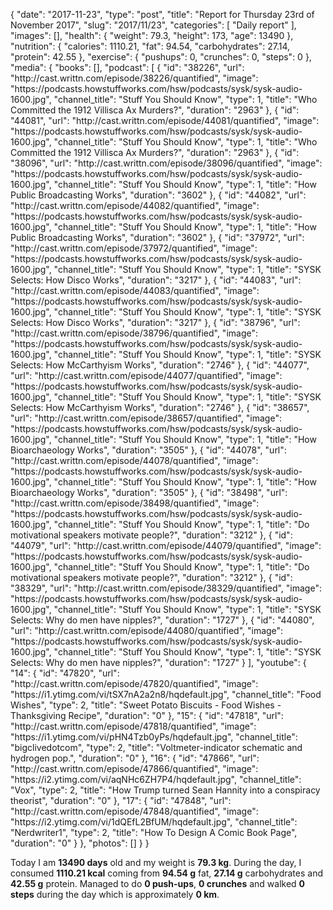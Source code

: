 {
    "date": "2017-11-23",
    "type": "post",
    "title": "Report for Thursday 23rd of November 2017",
    "slug": "2017\/11\/23",
    "categories": [
        "Daily report"
    ],
    "images": [],
    "health": {
        "weight": 79.3,
        "height": 173,
        "age": 13490
    },
    "nutrition": {
        "calories": 1110.21,
        "fat": 94.54,
        "carbohydrates": 27.14,
        "protein": 42.55
    },
    "exercise": {
        "pushups": 0,
        "crunches": 0,
        "steps": 0
    },
    "media": {
        "books": [],
        "podcast": [
            {
                "id": "38226",
                "url": "http:\/\/cast.writtn.com\/episode\/38226\/quantified",
                "image": "https:\/\/podcasts.howstuffworks.com\/hsw\/podcasts\/sysk\/sysk-audio-1600.jpg",
                "channel_title": "Stuff You Should Know",
                "type": 1,
                "title": "Who Committed the 1912 Villisca Ax Murders?",
                "duration": "2963"
            },
            {
                "id": "44081",
                "url": "http:\/\/cast.writtn.com\/episode\/44081\/quantified",
                "image": "https:\/\/podcasts.howstuffworks.com\/hsw\/podcasts\/sysk\/sysk-audio-1600.jpg",
                "channel_title": "Stuff You Should Know",
                "type": 1,
                "title": "Who Committed the 1912 Villisca Ax Murders?",
                "duration": "2963"
            },
            {
                "id": "38096",
                "url": "http:\/\/cast.writtn.com\/episode\/38096\/quantified",
                "image": "https:\/\/podcasts.howstuffworks.com\/hsw\/podcasts\/sysk\/sysk-audio-1600.jpg",
                "channel_title": "Stuff You Should Know",
                "type": 1,
                "title": "How Public Broadcasting Works",
                "duration": "3602"
            },
            {
                "id": "44082",
                "url": "http:\/\/cast.writtn.com\/episode\/44082\/quantified",
                "image": "https:\/\/podcasts.howstuffworks.com\/hsw\/podcasts\/sysk\/sysk-audio-1600.jpg",
                "channel_title": "Stuff You Should Know",
                "type": 1,
                "title": "How Public Broadcasting Works",
                "duration": "3602"
            },
            {
                "id": "37972",
                "url": "http:\/\/cast.writtn.com\/episode\/37972\/quantified",
                "image": "https:\/\/podcasts.howstuffworks.com\/hsw\/podcasts\/sysk\/sysk-audio-1600.jpg",
                "channel_title": "Stuff You Should Know",
                "type": 1,
                "title": "SYSK Selects: How Disco Works",
                "duration": "3217"
            },
            {
                "id": "44083",
                "url": "http:\/\/cast.writtn.com\/episode\/44083\/quantified",
                "image": "https:\/\/podcasts.howstuffworks.com\/hsw\/podcasts\/sysk\/sysk-audio-1600.jpg",
                "channel_title": "Stuff You Should Know",
                "type": 1,
                "title": "SYSK Selects: How Disco Works",
                "duration": "3217"
            },
            {
                "id": "38796",
                "url": "http:\/\/cast.writtn.com\/episode\/38796\/quantified",
                "image": "https:\/\/podcasts.howstuffworks.com\/hsw\/podcasts\/sysk\/sysk-audio-1600.jpg",
                "channel_title": "Stuff You Should Know",
                "type": 1,
                "title": "SYSK Selects: How McCarthyism Works",
                "duration": "2746"
            },
            {
                "id": "44077",
                "url": "http:\/\/cast.writtn.com\/episode\/44077\/quantified",
                "image": "https:\/\/podcasts.howstuffworks.com\/hsw\/podcasts\/sysk\/sysk-audio-1600.jpg",
                "channel_title": "Stuff You Should Know",
                "type": 1,
                "title": "SYSK Selects: How McCarthyism Works",
                "duration": "2746"
            },
            {
                "id": "38657",
                "url": "http:\/\/cast.writtn.com\/episode\/38657\/quantified",
                "image": "https:\/\/podcasts.howstuffworks.com\/hsw\/podcasts\/sysk\/sysk-audio-1600.jpg",
                "channel_title": "Stuff You Should Know",
                "type": 1,
                "title": "How Bioarchaeology Works",
                "duration": "3505"
            },
            {
                "id": "44078",
                "url": "http:\/\/cast.writtn.com\/episode\/44078\/quantified",
                "image": "https:\/\/podcasts.howstuffworks.com\/hsw\/podcasts\/sysk\/sysk-audio-1600.jpg",
                "channel_title": "Stuff You Should Know",
                "type": 1,
                "title": "How Bioarchaeology Works",
                "duration": "3505"
            },
            {
                "id": "38498",
                "url": "http:\/\/cast.writtn.com\/episode\/38498\/quantified",
                "image": "https:\/\/podcasts.howstuffworks.com\/hsw\/podcasts\/sysk\/sysk-audio-1600.jpg",
                "channel_title": "Stuff You Should Know",
                "type": 1,
                "title": "Do motivational speakers motivate people?",
                "duration": "3212"
            },
            {
                "id": "44079",
                "url": "http:\/\/cast.writtn.com\/episode\/44079\/quantified",
                "image": "https:\/\/podcasts.howstuffworks.com\/hsw\/podcasts\/sysk\/sysk-audio-1600.jpg",
                "channel_title": "Stuff You Should Know",
                "type": 1,
                "title": "Do motivational speakers motivate people?",
                "duration": "3212"
            },
            {
                "id": "38329",
                "url": "http:\/\/cast.writtn.com\/episode\/38329\/quantified",
                "image": "https:\/\/podcasts.howstuffworks.com\/hsw\/podcasts\/sysk\/sysk-audio-1600.jpg",
                "channel_title": "Stuff You Should Know",
                "type": 1,
                "title": "SYSK Selects: Why do men have nipples?",
                "duration": "1727"
            },
            {
                "id": "44080",
                "url": "http:\/\/cast.writtn.com\/episode\/44080\/quantified",
                "image": "https:\/\/podcasts.howstuffworks.com\/hsw\/podcasts\/sysk\/sysk-audio-1600.jpg",
                "channel_title": "Stuff You Should Know",
                "type": 1,
                "title": "SYSK Selects: Why do men have nipples?",
                "duration": "1727"
            }
        ],
        "youtube": {
            "14": {
                "id": "47820",
                "url": "http:\/\/cast.writtn.com\/episode\/47820\/quantified",
                "image": "https:\/\/i1.ytimg.com\/vi\/tSX7nA2a2n8\/hqdefault.jpg",
                "channel_title": "Food Wishes",
                "type": 2,
                "title": "Sweet Potato Biscuits - Food Wishes - Thanksgiving Recipe",
                "duration": "0"
            },
            "15": {
                "id": "47818",
                "url": "http:\/\/cast.writtn.com\/episode\/47818\/quantified",
                "image": "https:\/\/i1.ytimg.com\/vi\/pHN4Tzb0yPs\/hqdefault.jpg",
                "channel_title": "bigclivedotcom",
                "type": 2,
                "title": "Voltmeter-indicator schematic and hydrogen pop.",
                "duration": "0"
            },
            "16": {
                "id": "47866",
                "url": "http:\/\/cast.writtn.com\/episode\/47866\/quantified",
                "image": "https:\/\/i2.ytimg.com\/vi\/aqNHc6ZH7P4\/hqdefault.jpg",
                "channel_title": "Vox",
                "type": 2,
                "title": "How Trump turned Sean Hannity into a conspiracy theorist",
                "duration": "0"
            },
            "17": {
                "id": "47848",
                "url": "http:\/\/cast.writtn.com\/episode\/47848\/quantified",
                "image": "https:\/\/i2.ytimg.com\/vi\/1dQEfL2BfUM\/hqdefault.jpg",
                "channel_title": "Nerdwriter1",
                "type": 2,
                "title": "How To Design A Comic Book Page",
                "duration": "0"
            }
        },
        "photos": []
    }
}

Today I am <strong>13490 days</strong> old and my weight is <strong>79.3 kg</strong>. During the day, I consumed <strong>1110.21 kcal</strong> coming from <strong>94.54 g</strong> fat, <strong>27.14 g</strong> carbohydrates and <strong>42.55 g</strong> protein. Managed to do <strong>0 push-ups</strong>, <strong>0 crunches</strong> and walked <strong>0 steps</strong> during the day which is approximately <strong>0 km</strong>.